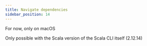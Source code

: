 ```yaml
---
title: Navigate dependencies
sidebar_position: 14
---
```


For now, only on macOS

Only possible with the Scala version of the Scala CLI itself (2.12.14)


